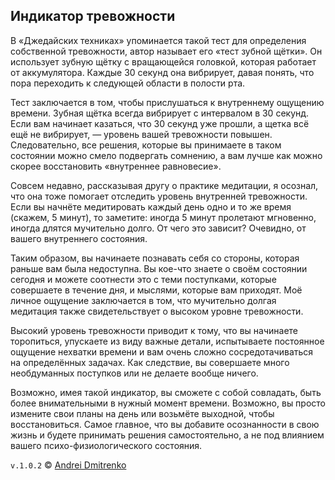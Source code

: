 ## Индикатор тревожности

В &laquo;Джедайских техниках&raquo; упоминается такой тест для определения собственной тревожности, автор называет его &laquo;тест зубной щётки&raquo;. Он использует зубную щётку с вращающейся головкой, которая работает от аккумулятора. Каждые 30 секунд она вибрирует, давая понять, что пора переходить к следующей области в полости рта.

Тест заключается в том, чтобы прислушаться к внутреннему ощущению времени. Зубная щётка всегда вибрирует с интервалом в 30 секунд. Если вам начинает казаться, что 30 секунд уже прошли, а щетка всё ещё не вибрирует, &mdash; уровень вашей тревожности повышен.
Следовательно, все решения, которые вы принимаете в таком состоянии можно смело подвергать сомнению, а вам лучше как можно скорее восстановить &laquo;внутреннее равновесие&raquo;.

Совсем недавно, рассказывая другу о практике медитации, я осознал, что она тоже помогает отследить уровень внутренней тревожности. Если вы начнёте медитировать каждый день одно и то же время (скажем, 5 минут), то заметите: иногда 5 минут пролетают мгновенно, иногда длятся мучительно долго. От чего это зависит? Очевидно, от вашего внутреннего состояния.

Таким образом, вы начинаете познавать себя со стороны, которая раньше вам была недоступна. Вы кое-что знаете о своём состоянии сегодня и можете соотнести это с теми поступками, которые совершаете в течение дня, и мыслями, которые вам приходят.
Моё личное ощущение заключается в том, что мучительно долгая медитация также свидетельствует о высоком уровне тревожности.

Высокий уровень тревожности приводит к тому, что вы начинаете торопиться, упускаете из виду важные детали, испытываете постоянное ощущение нехватки времени и вам очень сложно сосредотачиваться на определённых задачах. Как следствие, вы совершаете много необдуманных поступков или не делаете вообще ничего.

Возможно, имея такой индикатор, вы сможете с собой совладать, быть более внимательными в нужный момент времени. Возможно, вы просто измените свои планы на день или возьмёте выходной, чтобы восстановиться. Самое главное, что вы добавите осознанности в свою жизнь и будете принимать решения самостоятельно, а не под влиянием вашего психо-физиологического состояния.

`v.1.0.2` &copy; [Andrei Dmitrenko](https://admitrenko.github.io/blog)
